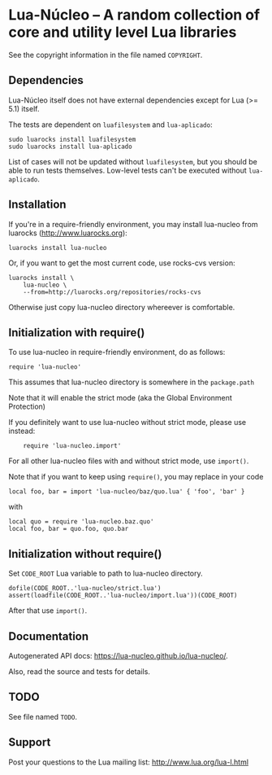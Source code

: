 Lua-Núcleo – A random collection of core and utility level Lua libraries
========================================================================

See the copyright information in the file named `COPYRIGHT`.

Dependencies
------------

Lua-Núcleo itself does not have external dependencies
except for Lua (>= 5.1) itself.

The tests are dependent on `luafilesystem` and `lua-aplicado`:

    sudo luarocks install luafilesystem
    sudo luarocks install lua-aplicado

List of cases will not be updated without  `luafilesystem`,
but you should be able to run tests themselves.
Low-level tests can't be executed without `lua-aplicado`.

Installation
------------

If you're in a require-friendly environment, you may install lua-nucleo
from luarocks (http://www.luarocks.org):

    luarocks install lua-nucleo

Or, if you want to get the most current code, use rocks-cvs version:

    luarocks install \
        lua-nucleo \
        --from=http://luarocks.org/repositories/rocks-cvs

Otherwise just copy lua-nucleo directory whereever is comfortable.

Initialization with require()
-----------------------------

To use lua-nucleo in require-friendly environment, do as follows:

    require 'lua-nucleo'

This assumes that lua-nucleo directory is somewhere in the `package.path`

Note that it will enable the strict mode
(aka the Global Environment Protection)

If you definitely want to use lua-nucleo without strict mode, please
use instead:

        require 'lua-nucleo.import'

For all other lua-nucleo files with and without strict mode, use `import()`.

Note that if you want to keep using `require()`,
you may replace in your code

    local foo, bar = import 'lua-nucleo/baz/quo.lua' { 'foo', 'bar' }

with

    local quo = require 'lua-nucleo.baz.quo'
    local foo, bar = quo.foo, quo.bar

Initialization without require()
--------------------------------

Set `CODE_ROOT` Lua variable to path to lua-nucleo directory.

    dofile(CODE_ROOT..'lua-nucleo/strict.lua')
    assert(loadfile(CODE_ROOT..'lua-nucleo/import.lua'))(CODE_ROOT)

After that use `import()`.

Documentation
-------------

Autogenerated API docs: https://lua-nucleo.github.io/lua-nucleo/.

Also, read the source and tests for details.

TODO
----

See file named `TODO`.

Support
-------

Post your questions to the Lua mailing list: http://www.lua.org/lua-l.html
